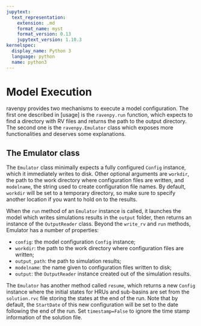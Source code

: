 ```yaml
---
jupytext:
  text_representation:
    extension: .md
    format_name: myst
    format_version: 0.13
    jupytext_version: 1.10.3
kernelspec:
  display_name: Python 3
  language: python
  name: python3
---
```


# Model Execution

ravenpy provides two mechanisms to execute a model configuration. The first one described in [usage] is the `ravenpy.run` function, which expects to find a directory with RV files and returns the path to the output directory. The second one is the `ravenpy.Emulator` class which exposes more functionalities and deserves some explanations.

## The Emulator class

The `Emulator` class minimally expects a fully configured `Config` instance, which it immediately writes to disk. Other optional arguments are `workdir`, the path to the work directory where configuration files are written, and `modelname`, the string used to create configuration file names. By default, `workdir` will be set to a temporary directory, so make sure to specify another location if you want to hold on to the results.

When the `run` method of an `Emulator` instance is called, it launches the model which writes simulations results in the `output` folder, then returns an instance of the `OutputReader` class. Beyond the `write_rv` and `run` methods, Emulator has a number of properties:
- `config`: the model configuration `Config` instance;
- `workdir`: the path to the work directory where configuration files are written;
- `output_path`: the path to simulation results;
- `modelname`: the name given to configuration files written to disk;
- `output`: the `OutputReader` instance created out of the simulation results.

The `Emulator` has another method called `resume`, which returns a new `Config` instance where the initial states for HRUs and sub-basins are set from the `solution.rvc` file storing the states at the end of the run. Note that by default, the `StartDate` of this new configuration will be set to the date following the end of the run. Set `timestamp=False` to ignore the time stamp information of the solution file.
